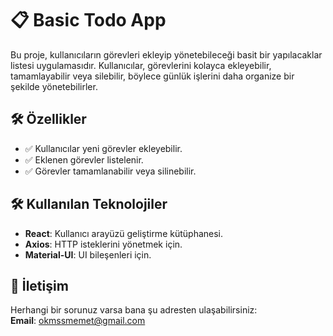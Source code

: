 # 📋 Basic Todo App

Bu proje, kullanıcıların görevleri ekleyip yönetebileceği basit bir yapılacaklar listesi uygulamasıdır. Kullanıcılar, görevlerini kolayca ekleyebilir, tamamlayabilir veya silebilir, böylece günlük işlerini daha organize bir şekilde yönetebilirler.

## 🛠️ Özellikler

- ✅ Kullanıcılar yeni görevler ekleyebilir.
- ✅ Eklenen görevler listelenir.
- ✅ Görevler tamamlanabilir veya silinebilir.

## 🛠️ Kullanılan Teknolojiler

- **React**: Kullanıcı arayüzü geliştirme kütüphanesi.
- **Axios**: HTTP isteklerini yönetmek için.
- **Material-UI**: UI bileşenleri için.

## 📧 İletişim

Herhangi bir sorunuz varsa bana şu adresten ulaşabilirsiniz:  
**Email**: okmssmemet@gmail.com
